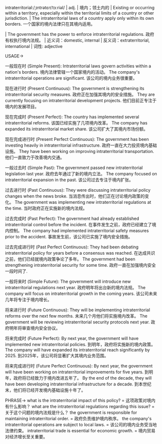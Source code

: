 intraterritorial:/ˌɪntrətɛrɪˈtɔːriəl/ | adj. | 境内；领土内的 | Existing or occurring within a territory, especially within the territorial limits of a country or other jurisdiction. |  The intraterritorial laws of a country apply only within its own borders. 一个国家的境内法律只在其境内适用。

| The government has the power to enforce intraterritorial regulations. 政府有权执行境内法规。 | 近义词：domestic, internal | 反义词：extraterritorial, international | 词性: adjective

USAGE->

一般现在时 (Simple Present):
Intraterritorial laws govern activities within a nation's borders. 境内法律管辖一个国家境内的活动。
The company's intraterritorial operations are significant. 该公司的境内业务很重要。

现在进行时 (Present Continuous):
The government is strengthening its intraterritorial security measures. 政府正在加强其境内的安全措施。
They are currently focusing on intraterritorial development projects. 他们目前正专注于境内的发展项目。

现在完成时 (Present Perfect):
The country has implemented several intraterritorial reforms. 该国已经实施了几项境内改革。
The company has expanded its intraterritorial market share. 该公司扩大了其境内市场份额。


现在完成进行时 (Present Perfect Continuous):
The government has been investing heavily in intraterritorial infrastructure. 政府一直在大力投资境内基础设施。
They have been working on improving intraterritorial transportation. 他们一直致力于改善境内交通。


一般过去时 (Simple Past):
The government passed new intraterritorial legislation last year. 政府去年通过了新的境内立法。
The company focused on intraterritorial expansion in the past. 该公司过去专注于境内扩张。


过去进行时 (Past Continuous):
They were discussing intraterritorial policy changes when the news broke.  当消息传出时，他们正在讨论境内政策的变化。
The government was implementing new intraterritorial regulations at the time. 当时政府正在实施新的境内法规。


过去完成时 (Past Perfect):
The government had already established intraterritorial control before the incident.  在事件发生之前，政府已经建立了境内控制。
The company had implemented intraterritorial safety measures prior to the accident. 事故发生前，该公司已实施了境内安全措施。


过去完成进行时 (Past Perfect Continuous):
They had been debating intraterritorial policy for years before a consensus was reached.  在达成共识之前，他们已经就境内政策争论了多年。
The government had been strengthening intraterritorial security for some time. 政府一直在加强境内安全一段时间了.


一般将来时 (Simple Future):
The government will introduce new intraterritorial regulations next year. 政府明年将出台新的境内法规。
The company will focus on intraterritorial growth in the coming years. 该公司未来几年将专注于境内增长。


将来进行时 (Future Continuous):
They will be implementing intraterritorial reforms over the next few months.  未来几个月他们将实施境内改革。
The government will be reviewing intraterritorial security protocols next year. 政府明年将审查境内安全协议。


将来完成时 (Future Perfect):
By next year, the government will have implemented new intraterritorial policies. 到明年，政府将实施新的境内政策。
The company will have expanded its intraterritorial reach significantly by 2025. 到2025年，该公司将显著扩大其境内业务范围。


将来完成进行时 (Future Perfect Continuous):
By next year, the government will have been working on intraterritorial improvements for five years. 到明年，政府将已经致力于境内改进五年了。
By the end of the decade, they will have been developing intraterritorial infrastructure for a decade. 到本世纪末，他们将已经开发境内基础设施十年了。



PHRASE->
what is the intraterritorial impact of this policy? = 这项政策对境内有什么影响？
what are the intraterritorial regulations regarding this issue? = 关于这个问题的境内法规是什么？
the government is responsible for maintaining intraterritorial order. = 政府负责维护境内秩序。
the company's intraterritorial operations are subject to local laws. = 该公司的境内业务受当地法律约束。
intraterritorial trade is essential for economic growth. = 境内贸易对经济增长至关重要。
